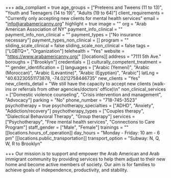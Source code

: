 +++
ada_compliant = true
age_groups = ["Preteens and Tweens (11 to 13)", "Youth and Teenagers (14 to 19)", "Adults (19 to 64)"]
client_requirements = "Currently only accepting new clients for mental health services"
email = "info@arabamericanny.org"
highlight = true
image = ""
org = "Arab American Association of NY"
payment_info_clinical = ""
payment_info_non_clinical = ""
payment_types = ["No insurance necessary"]
payment_types_non_clinical = []
program = ""
sliding_scale_clinical = false
sliding_scale_non_clinical = false
tags = ["LGBTQ+", "Organization"]
telehealth = "Yes"
website = "https://www.arabamericanny.org/"
[[locations]]
address = "7111 5th Ave."
boroughs = ["Brooklyn"]
credentials = []
culturally_competent_treatment = ""
gender_identification = []
languages = ["Arabic (Yemeni)", "Arabic (Moroccan)", "Arabic (Levantine)", "Arabic (Egyptian)", "Arabic"]
latLng = "40.63230551173878, -74.0212758446735"
new_clients = "Yes"
new_clients_detail = "We still have the capacity to accept new clients (walk-ins or referrals from other agencies/doctors' office)\n"
non_clinical_services = ["Domestic violence counseling", "Crisis intervention and management", "Advocacy"]
parking = "No"
phone_number = "718-745-3523"
psychotherapy = true
psychotherapy_specialties = ["ADHD", "Anxiety", "Addiction/recovery"]
psychotherapy_types = ["Couples therapy", "Dialectical Behavioral Therapy", "Group therapy"]
services = ["Psychotherapy", "Free mental health services", "Connections to Care Program"]
staff_gender = ["Male", "Female"]
trainings = ""
[[locations.hours_of_operation]]
day_hours = "Monday - Friday: 10 am - 6 pm"
[[locations.public_transportation]]
transport_option = "Subway: N, Q, W, R to Brooklyn"

+++
Our mission is to support and empower the Arab American and Arab immigrant community by providing services to help them adjust to their new home and become active members of society. Our aim is for families to achieve goals of independence, productivity, and stability.